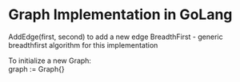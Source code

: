 <h1>Graph Implementation in GoLang</h1>

<p>
    AddEdge(first, second) to add a new edge
    BreadthFirst - generic breadthfirst algorithm for this implementation
</p>

<p>
    To initialize a new Graph: <br>
        graph := Graph{}
</p>